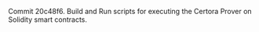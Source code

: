 Commit 20c48f6.                    Build and Run scripts for executing the Certora Prover on Solidity smart contracts.